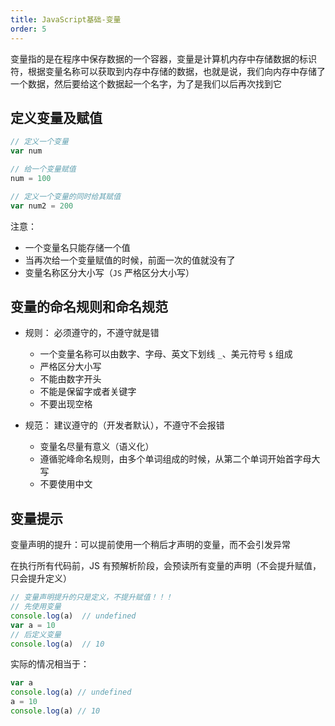 ```yaml
---
title: JavaScript基础-变量
order: 5
---
```


变量指的是在程序中保存数据的一个容器，变量是计算机内存中存储数据的标识符，根据变量名称可以获取到内存中存储的数据，也就是说，我们向内存中存储了一个数据，然后要给这个数据起一个名字，为了是我们以后再次找到它

## 定义变量及赋值

```javascript
// 定义一个变量
var num

// 给一个变量赋值
num = 100

// 定义一个变量的同时给其赋值
var num2 = 200
```

注意：
- 一个变量名只能存储一个值
- 当再次给一个变量赋值的时候，前面一次的值就没有了
- 变量名称区分大小写（`JS` 严格区分大小写）

## 变量的命名规则和命名规范

- 规则： 必须遵守的，不遵守就是错

  - 一个变量名称可以由数字、字母、英文下划线 `_`、美元符号 `$` 组成
  - 严格区分大小写
  - 不能由数字开头
  - 不能是保留字或者关键字
  - 不要出现空格
- 规范： 建议遵守的（开发者默认），不遵守不会报错
  - 变量名尽量有意义（语义化）
  - 遵循驼峰命名规则，由多个单词组成的时候，从第二个单词开始首字母大写
  - 不要使用中文

## 变量提示

变量声明的提升：可以提前使用一个稍后才声明的变量，而不会引发异常

在执行所有代码前，JS 有预解析阶段，会预读所有变量的声明（不会提升赋值，只会提升定义）

```javascript
// 变量声明提升的只是定义，不提升赋值！！！
// 先使用变量
console.log(a)	// undefined
var a = 10
// 后定义变量
console.log(a)	// 10
```

实际的情况相当于：

```javascript
var a
console.log(a) // undefined
a = 10
console.log(a) // 10
```